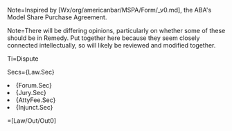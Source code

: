 Note=Inspired by [Wx/org/americanbar/MSPA/Form/_v0.md], the ABA's Model Share Purchase Agreement.

Note=There will be differing opinions, particularly on whether some of these should be in Remedy.  Put together here because they seem closely connected intellectually, so will likely be reviewed and modified together.

Ti=Dispute

Secs={Law.Sec}</li><li>{Forum.Sec}</li><li>{Jury.Sec}</li><li>{AttyFee.Sec}</li><li>{Injunct.Sec}

=[Law/Out/Out0]
